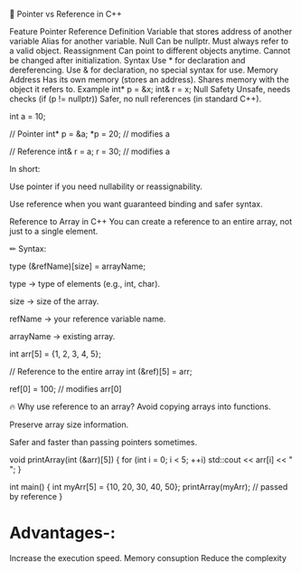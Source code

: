 📍 Pointer vs Reference in C++

Feature	                        Pointer	                                    Reference
Definition	        Variable that stores address of another variable        Alias for another variable.
Null	            Can be nullptr.	                                        Must always refer to a valid object.
Reassignment	    Can point to different objects anytime.                 Cannot be changed after initialization.
Syntax	            Use * for declaration and dereferencing.                Use & for declaration, no special syntax for use.
Memory Address      Has its own memory (stores an address).                 Shares memory with the object it refers to.
Example             int* p = &x;                                            int& r = x;
Null                Safety	Unsafe, needs checks (if (p != nullptr))        Safer, no null references (in standard C++).








int a = 10;

// Pointer
int* p = &a;
*p = 20;   // modifies a

// Reference
int& r = a;
r = 30;    // modifies a


In short:

Use pointer if you need nullability or reassignability.

Use reference when you want guaranteed binding and safer syntax.

Reference to Array in C++
You can create a reference to an entire array, not just to a single element.

✏ Syntax:

type (&refName)[size] = arrayName;

type → type of elements (e.g., int, char).

size → size of the array.

refName → your reference variable name.

arrayName → existing array.


int arr[5] = {1, 2, 3, 4, 5};

// Reference to the entire array
int (&ref)[5] = arr;

ref[0] = 100; // modifies arr[0]



🔥 Why use reference to an array?
Avoid copying arrays into functions.

Preserve array size information.

Safer and faster than passing pointers sometimes.





void printArray(int (&arr)[5]) {
    for (int i = 0; i < 5; ++i)
        std::cout << arr[i] << " ";
}

int main() {
    int myArr[5] = {10, 20, 30, 40, 50};
    printArray(myArr); // passed by reference
}

Advantages-:
=====================
Increase the execution speed.
Memory consuption
Reduce the complexity
